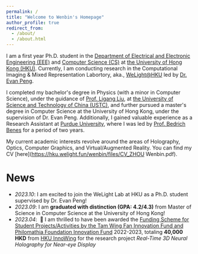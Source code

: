 ```yaml
---
permalink: /
title: "Welcome to Wenbin's Homepage"
author_profile: true
redirect_from: 
  - /about/
  - /about.html
---
```


<!-- About Me
===== -->
I am a first year Ph.D. student in the [Department of Electrical and Electronic Engineering (EEE)](https://www.eee.hku.hk/) and [Computer Science (CS)](https://www.cs.hku.hk/) at [the University of Hong Kong (HKU)](https://www.hku.hk/). Currently, I am conducting research in the Computational Imaging & Mixed Representation Labortory, aka., [WeLight@HKU](https://hku.welight.fun/) led by [Dr. Evan Peng](https://www.eee.hku.hk/~evanpeng/).

I completed my bachelor's degree in Physics (with a minor in Computer Science), under the guidance of [Prof. Ligang Liu](http://staff.ustc.edu.cn/~lgliu/), at [the University of Science and Technology of China (USTC)](https://en.ustc.edu.cn/), and further pursued a master's degree in Computer Science at the University of Hong Kong, under the supervision of Dr. Evan Peng. Additionally, I gained valuable experience as a Research Assistant at [Purdue University](https://www.purdue.edu/), where I was led by [Prof. Bedrich Benes](https://cs.purdue.edu/homes/bbenes/) for a period of two years.

My current academic interests revolve around the areas of Holography, Optics, Computer Graphics, and Virtual/Augmented Reality. You can find my CV [here](https://hku.welight.fun/wenbin/files/CV_ZHOU Wenbin.pdf).

News
=====
- *2023.10*: I am excited to join the WeLight Lab at HKU as a Ph.D. student supervised by Dr. Evan Peng!
- *2023.09*: I am **graduated with distinction (GPA: 4.2/4.3)** from Master of Science in Computer Science at the University of Hong Kong! 
- *2023.04*: &nbsp;🎉 I am thrilled to have been awarded the [Funding Scheme for Student Projects/Activities by the Tam Wing Fan Innovation Fund and Philomathia Foundation Innovation Fund](https://innoacademy.engg.hku.hk/funding-scheme/#:~:text=The%20Funding%20Scheme%20for%20student,engineering%20problems%20in%20the%20world.) 2022-2023, totaling **40,000 HKD** from [HKU InnoWing](https://innowings.engg.hku.hk/) for the research project *Real-Time 3D Neural Holography for Near-eye Display*